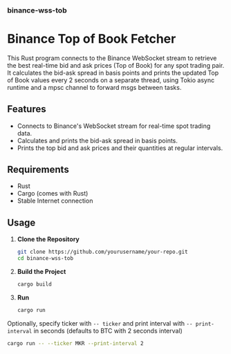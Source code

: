 ### binance-wss-tob


# Binance Top of Book Fetcher

This Rust program connects to the Binance WebSocket stream to retrieve the best real-time bid and ask prices (Top of Book) for any spot trading pair. It calculates the bid-ask spread in basis points and prints the updated Top of Book values every 2 seconds on a separate thread, using Tokio async runtime and a mpsc channel to forward msgs between tasks.

## Features

- Connects to Binance's WebSocket stream for real-time spot trading data.
- Calculates and prints the bid-ask spread in basis points.
- Prints the top bid and ask prices and their quantities at regular intervals.


## Requirements

- Rust 
- Cargo (comes with Rust)
- Stable Internet connection 

## Usage

1. **Clone the Repository**

   ```bash
   git clone https://github.com/yourusername/your-repo.git
   cd binance-wss-tob
   ```
   

2. **Build the Project**

   ```bash
   cargo build
   ```


3. **Run**

   ```bash
   cargo run
   ```

  Optionally, specify ticker with `-- ticker` and print interval with `-- print-interval` in seconds (defaults to BTC with 2 seconds interval)

   ```bash
   cargo run -- --ticker MKR --print-interval 2
   ```


